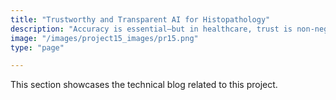 ```yaml
---
title: "Trustworthy and Transparent AI for Histopathology"
description: "Accuracy is essential—but in healthcare, trust is non-negotiable. This project explores how to build AI models that aren’t just smart, but transparent and clinically trustworthy. It covers model calibration techniques like Platt Scaling and Isotonic Regression to improve reliability. Interpretability tools such as Grad-CAM and LIME are applied to make black-box predictions more explainable. Evaluation goes beyond accuracy, introducing key healthcare metrics like sensitivity, specificity, and AUC to assess performance in real-world diagnostic scenarios."
image: "/images/project15_images/pr15.png"
type: "page"

---
```


This section showcases the technical blog related to this project. 